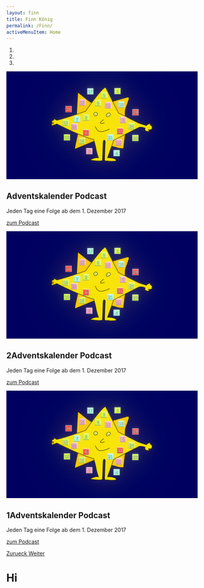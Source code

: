 ```yaml
---
layout: finn
title: Finn König
permalink: /Finn/
activeMenuItem: Home
---
```

<div id="myCarousel" class="cFull carousel slide" data-ride="carousel">
        <ol class="carousel-indicators">
          <li data-target="#myCarousel" data-slide-to="0" class="active"></li>
          <li data-target="#myCarousel" data-slide-to="1" class=""></li>
          <li data-target="#myCarousel" data-slide-to="2" class=""></li>
        </ol>
        <div class="carousel-inner">
            <div class="carousel-item  active" >
            <img class="sl3 d-block w-100" src="/src/img/adventstern.jpg" alt="Adventskalender Podcast">
            <div class="container">
              <div class="carousel-caption text-right">
                <h2>Adventskalender Podcast</h2>
                      <p>Jeden Tag eine Folge ab dem 1. Dezember 2017</p>
                <p><a class="btn btn-lg btn-primary" href="/Finn/advent/" role="button">zum Podcast</a></p>
              </div>
            </div>
          </div>
            <div class="carousel-item">
            <img class="sl1 d-block w-100" src="/src/img/adventstern.jpg" alt="2Adventskalender Podcast">
            <div class="container">
              <div class="carousel-caption text-right">
                <h2>2Adventskalender Podcast</h2>
                      <p>Jeden Tag eine Folge ab dem 1. Dezember 2017</p>
                <p><a class="btn btn-lg btn-primary" href="/Finn/advent/" role="button">zum Podcast</a></p>
              </div>
            </div>
          </div>
            <div class="carousel-item">
            <img class="sl2 d-block w-100" src="/src/img/adventstern.jpg" alt="1Adventskalender Podcast">
            <div class="container">
              <div class="carousel-caption text-right">
                <h2>1Adventskalender Podcast</h2>
                      <p>Jeden Tag eine Folge ab dem 1. Dezember 2017</p>
                <p><a class="btn btn-lg btn-primary" href="/Finn/advent/" role="button">zum Podcast</a></p>
              </div>
            </div>
          </div>
        </div>
        <a class="carousel-control-prev" href="#myCarousel" role="button" data-slide="prev">
          <span class="carousel-control-prev-icon" aria-hidden="true"></span>
          <span class="sr-only">Zurueck</span>
        </a>
        <a class="carousel-control-next" href="#myCarousel" role="button" data-slide="next">
          <span class="carousel-control-next-icon" aria-hidden="true"></span>
          <span class="sr-only">Weiter</span>
     </a>
 </div>


# Hi





<br><br>
